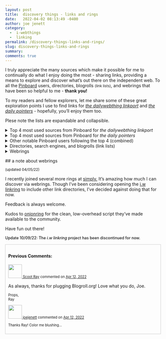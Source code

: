 ```yaml
---
layout: post
title:  discovery things - links and rings
date:   2022-04-02 08:13:49 -0400
author: joe jenett
category:
  -  i-webthings
  -  linking
permalink: /discovery-things-links-and-rings/
slug: discovery-things-links-and-rings
summary:
comments: true
---
```

<p id="topper">I truly appreciate the many sources which make it possible for me to continually do what I enjoy doing the most - sharing links, providing a means to explore and discover what’s out there on the independent web. To all the <a href="https://pinboard.in/" title="We ❤️ Pinboard" >Pinboard</a> users, directories, blogrolls <small>(link lists)</small>, and webrings that have been so helpful to me - <strong>thank you!</strong>
</p>
<p>
To my readers and fellow explorers, let me share some of these great exploration points I use to find links for <a href="https://the.dailywebthing.com/" title=""><em>the dailywebthing linkport</em></a> and <a href="https://ponters.dailywebthing.com/" title=""><em>the daily pointers</em></a> - hopefully, you’ll enjoy them too.
</p>
<p>
Plese note the lists are expandable and collapsible.
</p>
<details>
<summary>Top 4 most used sources from Pinboard for <em>the dailywebthing linkport</em>
</summary>
<ul>
<li><a href="https://pinboard.in/u:tdjones">tdjones</a></li>
<li><a href="https://pinboard.in/u:roger">roger</a></li>
<li><a href="https://pinboard.in/u:speckz">speckz</a></li>
<li><a href="https://pinboard.in/u:fileformat">fileformat</a></li>
</ul>
</details>
<details>
<summary>Top 4 most used sources from Pinboard for <em>the daily pointers</em>
</summary>
<ul>
<li><a href="https://pinboard.in/u:mikael">mikael</a></li>
<li><a href="https://pinboard.in/u:tdjones">tdjones</a></li>
<li><a href="https://pinboard.in/u:infovore">infovore</a></li>
<li><a href="https://pinboard.in/u:arnicas">arnicas</a></li>
</ul>
</details>
<script>
function closeOther() {
  var x = document.getElementById("other");
    x.toggleAttribute('open');
   }
  </script> 
<details id="other">
<summary>Other notable Pinboard users following the top 4 (combined)
</summary>
<ul>
<li><a href="https://pinboard.in/u:thulstrup">thulstrup</a></li>
<li><a href="https://pinboard.in/u:andrewducker">andrewducker</a></li>
<li><a href="https://pinboard.in/u:infovore">infovore</a></li>
<li><a href="https://pinboard.in/u:bschlagel">bschlagel</a></li>
<li><a href="https://pinboard.in/u:cothrun">cothrun</a></li>
<li><a href="https://pinboard.in/u:kristofger">kristofger</a></li>
<li><a href="https://pinboard.in/u:driscoll">driscoll</a></li>
<li><a href="https://pinboard.in/u:e2b">e2b</a></li>
<li><a href="https://pinboard.in/u:jessica">jessica</a></li>
<li><a href="https://pinboard.in/u:Pyetro">Pyetro</a></li>
<li><a href="https://pinboard.in/u:jugglebird">jugglebird</a></li>
<li><a href="https://pinboard.in/u:linuslundahl">linuslundahl</a></li>
<li><a href="https://pinboard.in/u:pmigdal">pmigdal</a></li>
<li><a href="https://pinboard.in/u:cogdog">cogdog</a></li>
<li><a href="https://pinboard.in/u:dbuscher">dbuscher</a></li>
<li><a href="https://pinboard.in/u:ericwbailey">ericwbailey</a></li>
<li><a href="https://pinboard.in/u:ftofani">ftofani</a></li>
<li><a href="https://pinboard.in/u:garrettc">garrettc</a></li>
<li><a href="https://pinboard.in/u:jsm">jsm</a></li>
<li><a href="https://pinboard.in/u:mycotn">mycotn</a></li>
<li><a href="https://pinboard.in/u:rmateu">rmateu</a></li>
<li><a href="https://pinboard.in/u:yhancik">yhancik</a></li>
<li><a href="https://pinboard.in/u:archangel">archangel</a></li>
<li><a href="https://pinboard.in/u:carlmjohnson">carlmjohnson</a></li>
<li><a href="https://pinboard.in/u:nelson">nelson</a></li>
<li><a href="https://pinboard.in/u:pbroschwitz">pbroschwitz</a></li>
<li><a href="https://pinboard.in/u:braveterry">braveterry</a></li>
<li><a href="https://pinboard.in/u:danklammer">danklammer</a></li>
<li><a href="https://pinboard.in/u:inrgbwetrust">inrgbwetrust</a></li>
<li><a href="https://pinboard.in/u:piperh">piperh</a></li>
<li><a href="https://pinboard.in/u:effulgence">effulgence</a></li>
<li><a href="https://pinboard.in/u:philapple">philapple</a></li>
<li><a href="https://pinboard.in/u:ramblinggit">ramblinggit</a></li>
<li><a href="https://pinboard.in/u:thejaymo">thejaymo</a></li>
<li><a href="https://pinboard.in/u:yankeh">yankeh</a></li>
<li><a href="https://pinboard.in/u:zero1infinity">zero1infinity</a></li>
<li><a href="https://pinboard.in/u:donovanwatts">donovanwatts</a></li>
<li><a href="https://pinboard.in/u:jimthedev">jimthedev</a></li>
<li><a href="https://pinboard.in/u:jschoolcraft">jschoolcraft</a></li>
<li><a href="https://pinboard.in/u:justusthane">justusthane</a></li>
<li><a href="https://pinboard.in/u:monks1975">monks1975</a></li>
<li><a href="https://pinboard.in/u:nursemchurt">nursemchurt</a></li>
<li><a href="https://pinboard.in/u:panoptican">panoptican</a></li>
<li><a href="https://pinboard.in/u:raffaele.rasini">raffaele.rasini</a></li>
<li><a href="https://pinboard.in/u:raygrasso">raygrasso</a></li>
</ul>
<p><a href="#topper" onclick="javascript:closeOther()">⯅ collapse list</a></p>
</details>
<script>
function closeDirectories() {
  var x = document.getElementById("directories");
   x.toggleAttribute('open');
   }
</script>
<details id="directories">
<summary>Directories, search engines, and blogrolls (link lists)
</summary>
<ul>
<li><a title="Blogroll.org" href="https://blogroll.org/">Ye Olde Blogroll</a></li>
<li><a title="The Forest" href="https://theforest.link/">The Forest</a> (<a title="The Forest-random" href="https://theforest.link/go-for-a-walk/">random</a>)</li>
<li><a title="Gossip’s Web" href="https://gossipsweb.net/">Gossip’s Web</a> (<a title="Gossip’s Web-random" href="https://gossipsweb.net/random">random</a>)</li>
<li><a title="href.cool" href="https://href.cool/">href.cool</a></li>
<li><a title="HrefHunt!" href="https://www.kickscondor.com/hrefhunt/">HrefHunt!</a></li>
<li><a title="Hyperlink Node Directory" href="https://nodes.indieseek.xyz/">Hyperlink Node Directory</a></li>
<li><a title="Indieseek.xyz Directory" href="https://indieseek.xyz/links/">Indieseek.xyz Directory</a></li>
<li><a title="Blogroll - jlelse’s Blog" href="https://jlelse.blog/blogroll">Blogroll - jlelse’s Blog</a></li>
<li><a title="Marginalia Search" href="https://search.marginalia.nu/">Marginalia Search</a> (<a title="Marginalia Search - browse:random" href="https://search.marginalia.nu/explore/random">browse:random</a>)</li>
<li><a title="(Marijn’s Linkroll) | The Satyrs’ Forest 🍇" href="https://marijn.uk/linkroll/">Linkroll | The Satyrs’ Forest 🍇</a></li>
<li><a title="Mataroa Collection" href="https://collection.mataroa.blog/">Mataroa Collection</a> (<a title="Mataroa Collection-random" href="https://collection.mataroa.blog/random/">random</a>)</li>
<li><a title="Maya's subscriptions" href="https://maya.land/blogroll.opml">Maya's subscriptions</a></li>
<li><a title="Mojeek" href="https://www.mojeek.com/">Mojeek</a></li>
<li><a title="Peelopaalu - Directory" href="https://peelopaalu.neocities.org/">Peelopaalu - Directory</a></li>
<li><a title="Sadgrl Link Directory" href="https://sadgrl.online/links.html">Sadgrl Link Directory</a></li>
<li><a title="Sadgrl.online - How to Surf the Web" href="https://sadgrl.online/cyberspace/surf-the-web.html">How to Surf the Web</a></li>
<li><a title="Links Archives – Waxy.org" href="https://waxy.org/category/links/">Waxy.org</a></li>
<li><a title="Yesterlinks" href="https://links.yesterweb.org/">Yesterlinks</a></li>
<li><a title="The Yesterweb Link Directory" href="https://yesterweb.org/link-directory/">The Yesterweb Link Directory</a></li>
</ul>
<p><a href="#topper" onclick="javascript:closeDirectories()">⯅ collapse list</a></p>
</details>
<script>
function closeWebrings() {
  var x = document.getElementById("webrings");
  x.toggleAttribute('open');
   }
</script>
<details id="webrings">
<summary>Webrings
</summary>
<ul>
<li><a title="Fediring.net" href="https://fediring.net/">Fediring.net</a></li>
<li><a title="geekring.net :: Let's webring like it's 1993!" href="https://geekring.net/">geekring.net</a> (<a href="https://geekring.net/site/0/random" title="geekring.net-random">random</a>)</li>
<li><a title="An IndieWeb Webring 🕸💍" href="https://xn--sr8hvo.ws/directory">An IndieWeb Webring 🕸💍</a></li>
<li><a title="LOW TECH WEBRING DIRECTORY" href="https://emreed.net/LowTech_Directory.html">LOW TECH WEBRING DIRECTORY</a></li>
<li><a title="null webring" href="https://nuthead.neocities.org/ring/">null webring</a></li>
<li><a title="The retronaut webring" href="https://webring.dinhe.net/">The retronaut webring</a> (<a title="The retronaut webring-random" href="https://webring.dinhe.net/random">random</a>)</li>
<li><a title="Weird Wide Webring" href="https://weirdwidewebring.net/">Weird Wide Webring</a></li>
<li><a title="The Yesterweb Ring" href="https://yesterweb.org/webring/">The Yesterweb Ring</a></li>
</ul>
<p><a href="#topper" onclick="javascript:closeWebrings()">⯅ collapse list</a></p>
</details>
<p></p>
## a note about webrings
<p style="font-size:.85em;">(updated 04/05/22)</p>
<p>I recently joined several more rings at <a title="simply." href="https://simply.jenett.org/#rings">simply.</a> It’s amazing how much I can discover via webrings. Though I’ve been considering opening the <a href="https://jenett.org/linkring/">i.w linkring</a> to include other link directories, I’ve decided against doing that for now.</p>
<p>Feedback is always welcome.</p>
<p>Kudos to <a href="https://garlic.garden/onionring/" title="thanks joey!">onionring</a> for the clean, low-overhead script they’ve made available to the community.</p>
<p>Have fun out there!</p>
<p style="font-weight:500;font-size:.9em;">Update 10/09/22: The <em>i.w linkring</em> project has been discontinued for now.</p>

<div style="padding:9px;border:1px solid #ccc;">
<h4>Previous Comments:</h4>
<p style="font-size:.8em;"><a href="https://github.com/ScootRay" title=""><img src="https://avatars.githubusercontent.com/u/12983100?v=4?v=3&s=88" alt="" width="44" /> Scoot Ray</a> commented on <a href="https://github.com/joejenett/i.webthings/issues/5#issuecomment-1096041218" title="">Apr 12, 2022</a>
</p>
<p style="font-size:.8em;">

As always, thanks for plugging Blogroll.org! Love what you do, Joe.
</p>
<p style="font-size:.8em;">Props,<br />
Ray
</p>
<p style="font-size:.8em;"><a href="https://github.com/joejenett" title=""><img src="https://avatars.githubusercontent.com/u/52048847?v=4?v=3&s=88" alt="" width="44" /> joejenett</a> commented on <a href="https://github.com/joejenett/i.webthings/issues/5#issuecomment-1096615576" title="">Apr 12, 2022</a>
</p>
<p style="font-size:.8em;">Thanks Ray! Color me blushing...
</p>
</div>
<a href="https://brid.gy/publish/twitter"></a>
<data class="p-bridgy-omit-link" value="false"></data>